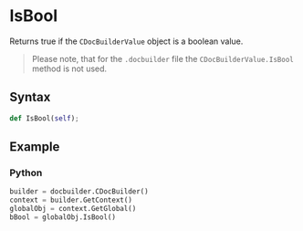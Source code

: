 # IsBool

Returns true if the `CDocBuilderValue` object is a boolean value.

> Please note, that for the `.docbuilder` file the `CDocBuilderValue.IsBool` method is not used.

## Syntax

```py
def IsBool(self);
```

## Example

### Python

``` py
builder = docbuilder.CDocBuilder()
context = builder.GetContext()
globalObj = context.GetGlobal()
bBool = globalObj.IsBool()
```
